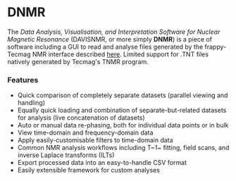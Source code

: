 # DNMR

The *Data Analysis, Visualisation, and Interpretation Software for Nuclear Magnetic Resonance* (DAVISNMR, or more simply **DNMR**) is a piece of software including a GUI to read and analyse files generated by the frappy-Tecmag NMR interface described [here](www.psi.ch/en/lin/nmr-spectroscopy-0). Limited support for .TNT files natively generated by Tecmag's TNMR program.

### Features
- Quick comparison of completely separate datasets (parallel viewing and handling)
- Equally quick loading and combination of separate-but-related datasets for analysis (live concatenation of datasets) 
- Auto or manual data re-phasing, both for individual data points or in bulk
- View time-domain and frequency-domain data
- Apply easily-customisable filters to time-domain data
- Common NMR analysis workflows including T~1~ fitting, field scans, and inverse Laplace transforms (ILTs)
- Export processed data into an easy-to-handle CSV format
- Easily extensible framework for custom analyses